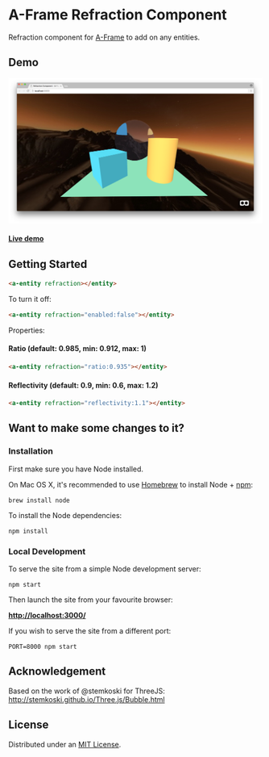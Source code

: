 # A-Frame Refraction Component

Refraction component for [A-Frame](https://aframe.io) to add on any entities.

## Demo

![Alt text](static/screenshot.png)

#### [Live demo](https://etiennepinchon.github.io/aframe-refraction/)

## Getting Started

```html
<a-entity refraction></entity>
```

To turn it off:

```html
<a-entity refraction="enabled:false"></entity>
```

Properties:

#### Ratio (default: 0.985, min: 0.912, max: 1)

```html
<a-entity refraction="ratio:0.935"></entity>
```

#### Reflectivity (default: 0.9, min: 0.6, max: 1.2)

```html
<a-entity refraction="reflectivity:1.1"></entity>
```

## Want to make some changes to it?

### Installation

First make sure you have Node installed.

On Mac OS X, it's recommended to use [Homebrew](http://brew.sh/) to install Node + [npm](https://www.npmjs.com):

    brew install node

To install the Node dependencies:

    npm install


### Local Development

To serve the site from a simple Node development server:

    npm start

Then launch the site from your favourite browser:

[__http://localhost:3000/__](http://localhost:3000/)

If you wish to serve the site from a different port:

    PORT=8000 npm start


## Acknowledgement

Based on the work of @stemkoski for ThreeJS:
http://stemkoski.github.io/Three.js/Bubble.html

## License

Distributed under an [MIT License](LICENSE).
